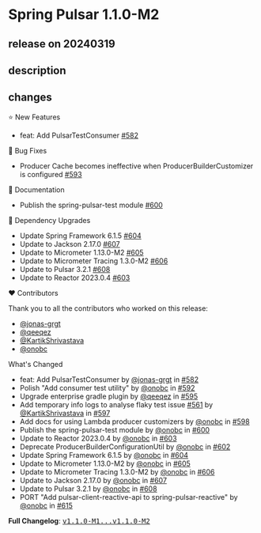 # Spring Pulsar 1.1.0-M2

## release on 20240319

## description

## changes

⭐ New Features

* feat: Add PulsarTestConsumer <a href="https://github.com/spring-projects/spring-pulsar/pull/582" data-hovercard-type="pull_request" data-hovercard-url="/spring-projects/spring-pulsar/pull/582/hovercard">#582</a>

🐞 Bug Fixes

* Producer Cache becomes ineffective when ProducerBuilderCustomizer is configured <a href="https://github.com/spring-projects/spring-pulsar/issues/593" data-hovercard-type="issue" data-hovercard-url="/spring-projects/spring-pulsar/issues/593/hovercard">#593</a>

📔 Documentation

* Publish the spring-pulsar-test module <a href="https://github.com/spring-projects/spring-pulsar/pull/600" data-hovercard-type="pull_request" data-hovercard-url="/spring-projects/spring-pulsar/pull/600/hovercard">#600</a>

🔨 Dependency Upgrades

* Update Spring Framework 6.1.5 <a href="https://github.com/spring-projects/spring-pulsar/pull/604" data-hovercard-type="pull_request" data-hovercard-url="/spring-projects/spring-pulsar/pull/604/hovercard">#604</a>
* Update to Jackson 2.17.0 <a href="https://github.com/spring-projects/spring-pulsar/pull/607" data-hovercard-type="pull_request" data-hovercard-url="/spring-projects/spring-pulsar/pull/607/hovercard">#607</a>
* Update to Micrometer 1.13.0-M2 <a href="https://github.com/spring-projects/spring-pulsar/pull/605" data-hovercard-type="pull_request" data-hovercard-url="/spring-projects/spring-pulsar/pull/605/hovercard">#605</a>
* Update to Micrometer Tracing 1.3.0-M2 <a href="https://github.com/spring-projects/spring-pulsar/pull/606" data-hovercard-type="pull_request" data-hovercard-url="/spring-projects/spring-pulsar/pull/606/hovercard">#606</a>
* Update to Pulsar 3.2.1 <a href="https://github.com/spring-projects/spring-pulsar/pull/608" data-hovercard-type="pull_request" data-hovercard-url="/spring-projects/spring-pulsar/pull/608/hovercard">#608</a>
* Update to Reactor 2023.0.4 <a href="https://github.com/spring-projects/spring-pulsar/pull/603" data-hovercard-type="pull_request" data-hovercard-url="/spring-projects/spring-pulsar/pull/603/hovercard">#603</a>

❤️ Contributors

Thank you to all the contributors who worked on this release:

* <a class="user-mention notranslate" data-hovercard-type="user" data-hovercard-url="/users/jonas-grgt/hovercard" data-octo-click="hovercard-link-click" data-octo-dimensions="link_type:self" href="https://github.com/jonas-grgt">@jonas-grgt</a>
* <a class="user-mention notranslate" data-hovercard-type="user" data-hovercard-url="/users/qeeqez/hovercard" data-octo-click="hovercard-link-click" data-octo-dimensions="link_type:self" href="https://github.com/qeeqez">@qeeqez</a>
* <a class="user-mention notranslate" data-hovercard-type="user" data-hovercard-url="/users/KartikShrivastava/hovercard" data-octo-click="hovercard-link-click" data-octo-dimensions="link_type:self" href="https://github.com/KartikShrivastava">@KartikShrivastava</a>
* <a class="user-mention notranslate" data-hovercard-type="user" data-hovercard-url="/users/onobc/hovercard" data-octo-click="hovercard-link-click" data-octo-dimensions="link_type:self" href="https://github.com/onobc">@onobc</a>

What's Changed

* feat: Add PulsarTestConsumer by <a class="user-mention notranslate" data-hovercard-type="user" data-hovercard-url="/users/jonas-grgt/hovercard" data-octo-click="hovercard-link-click" data-octo-dimensions="link_type:self" href="https://github.com/jonas-grgt">@jonas-grgt</a> in <a class="issue-link js-issue-link" data-error-text="Failed to load title" data-id="2142150671" data-permission-text="Title is private" data-url="https://github.com/spring-projects/spring-pulsar/issues/582" data-hovercard-type="pull_request" data-hovercard-url="/spring-projects/spring-pulsar/pull/582/hovercard" href="https://github.com/spring-projects/spring-pulsar/pull/582">#582</a>
* Polish "Add consumer test utility" by <a class="user-mention notranslate" data-hovercard-type="user" data-hovercard-url="/users/onobc/hovercard" data-octo-click="hovercard-link-click" data-octo-dimensions="link_type:self" href="https://github.com/onobc">@onobc</a> in <a class="issue-link js-issue-link" data-error-text="Failed to load title" data-id="2153155999" data-permission-text="Title is private" data-url="https://github.com/spring-projects/spring-pulsar/issues/592" data-hovercard-type="pull_request" data-hovercard-url="/spring-projects/spring-pulsar/pull/592/hovercard" href="https://github.com/spring-projects/spring-pulsar/pull/592">#592</a>
* Upgrade enterprise gradle plugin by <a class="user-mention notranslate" data-hovercard-type="user" data-hovercard-url="/users/qeeqez/hovercard" data-octo-click="hovercard-link-click" data-octo-dimensions="link_type:self" href="https://github.com/qeeqez">@qeeqez</a> in <a class="issue-link js-issue-link" data-error-text="Failed to load title" data-id="2161689173" data-permission-text="Title is private" data-url="https://github.com/spring-projects/spring-pulsar/issues/595" data-hovercard-type="pull_request" data-hovercard-url="/spring-projects/spring-pulsar/pull/595/hovercard" href="https://github.com/spring-projects/spring-pulsar/pull/595">#595</a>
* Add temporary info logs to analyse flaky test issue <a class="issue-link js-issue-link" data-error-text="Failed to load title" data-id="2111554182" data-permission-text="Title is private" data-url="https://github.com/spring-projects/spring-pulsar/issues/561" data-hovercard-type="issue" data-hovercard-url="/spring-projects/spring-pulsar/issues/561/hovercard" href="https://github.com/spring-projects/spring-pulsar/issues/561">#561</a> by <a class="user-mention notranslate" data-hovercard-type="user" data-hovercard-url="/users/KartikShrivastava/hovercard" data-octo-click="hovercard-link-click" data-octo-dimensions="link_type:self" href="https://github.com/KartikShrivastava">@KartikShrivastava</a> in <a class="issue-link js-issue-link" data-error-text="Failed to load title" data-id="2165471638" data-permission-text="Title is private" data-url="https://github.com/spring-projects/spring-pulsar/issues/597" data-hovercard-type="pull_request" data-hovercard-url="/spring-projects/spring-pulsar/pull/597/hovercard" href="https://github.com/spring-projects/spring-pulsar/pull/597">#597</a>
* Add docs for using Lambda producer customizers by <a class="user-mention notranslate" data-hovercard-type="user" data-hovercard-url="/users/onobc/hovercard" data-octo-click="hovercard-link-click" data-octo-dimensions="link_type:self" href="https://github.com/onobc">@onobc</a> in <a class="issue-link js-issue-link" data-error-text="Failed to load title" data-id="2168393008" data-permission-text="Title is private" data-url="https://github.com/spring-projects/spring-pulsar/issues/598" data-hovercard-type="pull_request" data-hovercard-url="/spring-projects/spring-pulsar/pull/598/hovercard" href="https://github.com/spring-projects/spring-pulsar/pull/598">#598</a>
* Publish the spring-pulsar-test module by <a class="user-mention notranslate" data-hovercard-type="user" data-hovercard-url="/users/onobc/hovercard" data-octo-click="hovercard-link-click" data-octo-dimensions="link_type:self" href="https://github.com/onobc">@onobc</a> in <a class="issue-link js-issue-link" data-error-text="Failed to load title" data-id="2174818953" data-permission-text="Title is private" data-url="https://github.com/spring-projects/spring-pulsar/issues/600" data-hovercard-type="pull_request" data-hovercard-url="/spring-projects/spring-pulsar/pull/600/hovercard" href="https://github.com/spring-projects/spring-pulsar/pull/600">#600</a>
* Update to Reactor 2023.0.4 by <a class="user-mention notranslate" data-hovercard-type="user" data-hovercard-url="/users/onobc/hovercard" data-octo-click="hovercard-link-click" data-octo-dimensions="link_type:self" href="https://github.com/onobc">@onobc</a> in <a class="issue-link js-issue-link" data-error-text="Failed to load title" data-id="2184383912" data-permission-text="Title is private" data-url="https://github.com/spring-projects/spring-pulsar/issues/603" data-hovercard-type="pull_request" data-hovercard-url="/spring-projects/spring-pulsar/pull/603/hovercard" href="https://github.com/spring-projects/spring-pulsar/pull/603">#603</a>
* Deprecate ProducerBuilderConfigurationUtil by <a class="user-mention notranslate" data-hovercard-type="user" data-hovercard-url="/users/onobc/hovercard" data-octo-click="hovercard-link-click" data-octo-dimensions="link_type:self" href="https://github.com/onobc">@onobc</a> in <a class="issue-link js-issue-link" data-error-text="Failed to load title" data-id="2184361479" data-permission-text="Title is private" data-url="https://github.com/spring-projects/spring-pulsar/issues/602" data-hovercard-type="pull_request" data-hovercard-url="/spring-projects/spring-pulsar/pull/602/hovercard" href="https://github.com/spring-projects/spring-pulsar/pull/602">#602</a>
* Update Spring Framework 6.1.5 by <a class="user-mention notranslate" data-hovercard-type="user" data-hovercard-url="/users/onobc/hovercard" data-octo-click="hovercard-link-click" data-octo-dimensions="link_type:self" href="https://github.com/onobc">@onobc</a> in <a class="issue-link js-issue-link" data-error-text="Failed to load title" data-id="2186852123" data-permission-text="Title is private" data-url="https://github.com/spring-projects/spring-pulsar/issues/604" data-hovercard-type="pull_request" data-hovercard-url="/spring-projects/spring-pulsar/pull/604/hovercard" href="https://github.com/spring-projects/spring-pulsar/pull/604">#604</a>
* Update to Micrometer 1.13.0-M2 by <a class="user-mention notranslate" data-hovercard-type="user" data-hovercard-url="/users/onobc/hovercard" data-octo-click="hovercard-link-click" data-octo-dimensions="link_type:self" href="https://github.com/onobc">@onobc</a> in <a class="issue-link js-issue-link" data-error-text="Failed to load title" data-id="2186860726" data-permission-text="Title is private" data-url="https://github.com/spring-projects/spring-pulsar/issues/605" data-hovercard-type="pull_request" data-hovercard-url="/spring-projects/spring-pulsar/pull/605/hovercard" href="https://github.com/spring-projects/spring-pulsar/pull/605">#605</a>
* Update to Micrometer Tracing 1.3.0-M2 by <a class="user-mention notranslate" data-hovercard-type="user" data-hovercard-url="/users/onobc/hovercard" data-octo-click="hovercard-link-click" data-octo-dimensions="link_type:self" href="https://github.com/onobc">@onobc</a> in <a class="issue-link js-issue-link" data-error-text="Failed to load title" data-id="2186866221" data-permission-text="Title is private" data-url="https://github.com/spring-projects/spring-pulsar/issues/606" data-hovercard-type="pull_request" data-hovercard-url="/spring-projects/spring-pulsar/pull/606/hovercard" href="https://github.com/spring-projects/spring-pulsar/pull/606">#606</a>
* Update to Jackson 2.17.0 by <a class="user-mention notranslate" data-hovercard-type="user" data-hovercard-url="/users/onobc/hovercard" data-octo-click="hovercard-link-click" data-octo-dimensions="link_type:self" href="https://github.com/onobc">@onobc</a> in <a class="issue-link js-issue-link" data-error-text="Failed to load title" data-id="2186924088" data-permission-text="Title is private" data-url="https://github.com/spring-projects/spring-pulsar/issues/607" data-hovercard-type="pull_request" data-hovercard-url="/spring-projects/spring-pulsar/pull/607/hovercard" href="https://github.com/spring-projects/spring-pulsar/pull/607">#607</a>
* Update to Pulsar 3.2.1 by <a class="user-mention notranslate" data-hovercard-type="user" data-hovercard-url="/users/onobc/hovercard" data-octo-click="hovercard-link-click" data-octo-dimensions="link_type:self" href="https://github.com/onobc">@onobc</a> in <a class="issue-link js-issue-link" data-error-text="Failed to load title" data-id="2187461220" data-permission-text="Title is private" data-url="https://github.com/spring-projects/spring-pulsar/issues/608" data-hovercard-type="pull_request" data-hovercard-url="/spring-projects/spring-pulsar/pull/608/hovercard" href="https://github.com/spring-projects/spring-pulsar/pull/608">#608</a>
* PORT "Add pulsar-client-reactive-api to spring-pulsar-reactive" by <a class="user-mention notranslate" data-hovercard-type="user" data-hovercard-url="/users/onobc/hovercard" data-octo-click="hovercard-link-click" data-octo-dimensions="link_type:self" href="https://github.com/onobc">@onobc</a> in <a class="issue-link js-issue-link" data-error-text="Failed to load title" data-id="2189381377" data-permission-text="Title is private" data-url="https://github.com/spring-projects/spring-pulsar/issues/615" data-hovercard-type="pull_request" data-hovercard-url="/spring-projects/spring-pulsar/pull/615/hovercard" href="https://github.com/spring-projects/spring-pulsar/pull/615">#615</a>

<strong>Full Changelog</strong>: <a class="commit-link" href="https://github.com/spring-projects/spring-pulsar/compare/v1.1.0-M1...v1.1.0-M2"><tt>v1.1.0-M1...v1.1.0-M2</tt></a>

